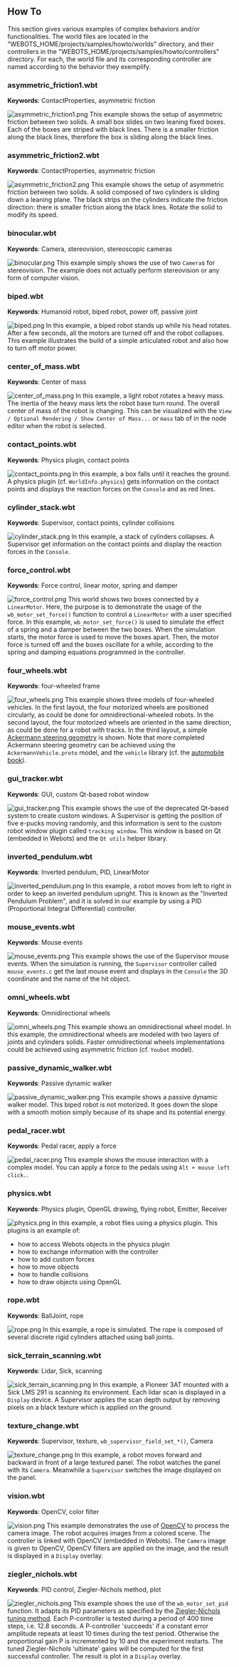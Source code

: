 ## How To

This section gives various examples of complex behaviors and/or functionalities.
The world files are located in the "WEBOTS\_HOME/projects/samples/howto/worlds" directory, and their controllers in the "WEBOTS\_HOME/projects/samples/howto/controllers" directory.
For each, the world file and its corresponding controller are named according to the behavior they exemplify.


### asymmetric\_friction1.wbt

**Keywords**: ContactProperties, asymmetric friction

![asymmetric_friction1.png](images/asymmetric_friction1.png) This example shows the setup of asymmetric friction between two solids.
A small box slides on two leaning fixed boxes.
Each of the boxes are striped with black lines.
There is a smaller friction along the black lines, therefore the box is sliding along the black lines.


### asymmetric\_friction2.wbt

**Keywords**: ContactProperties, asymmetric friction

![asymmetric_friction2.png](images/asymmetric_friction2.png) This example shows the setup of asymmetric friction between two solids.
A solid composed of two cylinders is sliding down a leaning plane.
The black strips on the cylinders indicate the friction direction:
there is smaller friction along the black lines.
Rotate the solid to modify its speed.


### binocular.wbt

**Keywords**: Camera, stereovision, stereoscopic cameras

![binocular.png](images/binocular.png) This example simply shows the use of two `Camera`s for stereovision.
The example does not actually perform stereovision or any form of computer vision.


### biped.wbt

**Keywords**: Humanoid robot, biped robot, power off, passive joint

![biped.png](images/biped.png) In this example, a biped robot stands up while his head rotates.
After a few seconds, all the motors are turned off and the robot collapses.
This example illustrates the build of a simple articulated robot and also how to turn off motor power.


### center\_of\_mass.wbt

**Keywords**: Center of mass

![center_of_mass.png](images/center_of_mass.png) In this example, a light robot rotates a heavy mass.
The inertia of the heavy mass lets the robot base turn round.
The overall center of mass of the robot is changing.
This can be visualized with the `View / Optional Rendering / Show Center of Mass...` or `mass` tab of in the node editor when the robot is selected.


### contact\_points.wbt

**Keywords**: Physics plugin, contact points

![contact_points.png](images/contact_points.png) In this example, a box falls until it reaches the ground.
A physics plugin (cf. `WorldInfo.physics`) gets information on the contact points and displays the reaction forces on the `Console` and as red lines.


### cylinder\_stack.wbt

**Keywords**: Supervisor, contact points, cylinder collisions

![cylinder_stack.png](images/cylinder_stack.png) In this example, a stack of cylinders collapses.
A Supervisor get information on the contact points and display the reaction forces in the `Console`.


### force\_control.wbt

**Keywords**: Force control, linear motor, spring and damper

![force_control.png](images/force_control.png) This world shows two boxes connected by a `LinearMotor`.
Here, the purpose is to demonstrate the usage of the `wb_motor_set_force()` function to control a `LinearMotor` with a user specified force.
In this example, `wb_motor_set_force()` is used to simulate the effect of a spring and a damper between the two boxes. When the simulation starts, the motor force is used to move the boxes apart.
Then, the motor force is turned off and the boxes oscillate for a while, according to the spring and damping equations programmed in the controller.


### four\_wheels.wbt

**Keywords**: four-wheeled frame

![four_wheels.png](images/four_wheels.png) This example shows three models of four-wheeled vehicles.
In the first layout, the four motorized wheels are positioned circularly, as could be done for omnidirectional-wheeled robots.
In the second layout, the four motorized wheels are oriented in the same direction, as could be done for a robot with tracks.
In the third layout, a simple [Ackermann steering geometry](https://en.wikipedia.org/wiki/Ackermann_steering_geometry) is shown.
Note that more completed Ackermann steering geometry can be achieved using the `AckermannVehicle.proto` model, and the `vehicle` library (cf. the [automobile book](https://www.cyberbotics.com/doc/automobile/index)).


### gui\_tracker.wbt

**Keywords**: GUI, custom Qt-based robot window

![gui_tracker.png](images/gui_tracker.png) This example shows the use of the deprecated Qt-based system to create custom windows.
A Supervisor is getting the position of five e-pucks moving randomly, and this information is sent to the custom robot window plugin called `tracking window`.
This window is based on Qt (embedded in Webots) and the `Qt utils` helper library.


### inverted\_pendulum.wbt

**Keywords**: Inverted pendulum, PID, LinearMotor

![inverted_pendulum.png](images/inverted_pendulum.png) In this example, a robot moves from left to right in order to keep an inverted pendulum upright.
This is known as the "Inverted Pendulum Problem", and it is solved in our example by using a PID (Proportional Integral Differential) controller.


### mouse\_events.wbt

**Keywords**: Mouse events

![mouse_events.png](images/mouse_events.png) This example shows the use of the Supervisor mouse events.
When the simulation is running, the `Supervisor` controller called `mouse_events.c` get the last mouse event and displays in the `Console` the 3D coordinate and the name of the hit object.


### omni\_wheels.wbt

**Keywords**: Omnidirectional wheels

![omni_wheels.png](images/omni_wheels.png) This example shows an omnidirectional wheel model.
In this example, the omnidirectional wheels are modeled with two layers of joints and cylinders solids.
Faster omnidirectional wheels implementations could be achieved using asymmetric friction (cf. `Youbot` model).


### passive\_dynamic\_walker.wbt

**Keywords**: Passive dynamic walker

![passive_dynamic_walker.png](images/passive_dynamic_walker.png) This example shows a passive dynamic walker model.
This biped robot is not motorized.
It goes down the slope with a smooth motion simply because of its shape and its potential energy.


### pedal\_racer.wbt

**Keywords**: Pedal racer, apply a force

![pedal_racer.png](images/pedal_racer.png) This example shows the mouse interaction with a complex model.
You can apply a force to the pedals using `Alt + mouse left click.`.


### physics.wbt

**Keywords**: Physics plugin, OpenGL drawing, flying robot, Emitter, Receiver

![physics.png](images/physics.png) In this example, a robot flies using a physics plugin.
This plugins is an example of:


- how to access Webots objects in the physics plugin
- how to exchange information with the controller
- how to add custom forces
- how to move objects
- how to handle collisions
- how to draw objects using OpenGL


### rope.wbt

**Keywords**: BallJoint, rope

![rope.png](images/rope.png) In this example, a rope is simulated.
The rope is composed of several discrete rigid cylinders attached using ball joints.


### sick\_terrain\_scanning.wbt

**Keywords**: Lidar, Sick, scanning

![sick_terrain_scanning.png](images/sick_terrain_scanning.png) In this example, a Pioneer 3AT mounted with a Sick LMS 291 is scanning its environment.
Each lidar scan is displayed in a `Display` device.
A Supervisor applies the scan depth output by removing pixels on a black texture which is applied on the ground.


### texture\_change.wbt

**Keywords**: Supervisor, texture, `wb_supervisor_field_set_*()`, Camera

![texture_change.png](images/texture_change.png) In this example, a robot moves forward and backward in front of a large textured panel.
The robot watches the panel with its `Camera`. Meanwhile a `Supervisor` switches the image displayed on the panel.


### vision.wbt

**Keywords**: OpenCV, color filter

![vision.png](images/vision.png) This example demonstrates the use of [OpenCV](https://opencv.org/) to process the camera image.
The robot acquires images from a colored scene.
The controller is linked with OpenCV (embedded in Webots).
The `Camera` image is given to OpenCV, OpenCV filters are applied on the image, and the result is displayed in a `Display` overlay.


### ziegler\_nichols.wbt

**Keywords**: PID control, Ziegler-Nichols method, plot

![ziegler_nichols.png](images/ziegler_nichols.png) This example shows the use of the `wb_motor_set_pid` function.
It adapts its PID parameters as specified by the [Ziegler-Nichols tuning method](https://en.wikipedia.org/wiki/Ziegler%E2%80%93Nichols_method).
Each P-controller is tested during a period of 400 time steps, i.e. 12.8 seconds.
A P-controller 'succeeds' if a constant error amplitude repeats at least 10 times during the test period.
Otherwise the proportional gain P is incremented by 10 and the experiment restarts.
The tuned Ziegler-Nichols 'ultimate' gains will be computed for the first successful controller.
The result is plot in a `Display` overlay.

